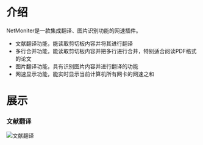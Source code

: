 # 介绍

NetMoniter是一款集成翻译、图片识别功能的网速插件。

- 文献翻译功能，能读取剪切板内容并将其进行翻译
- 多行合并功能，能读取剪切板内容并把多行进行合并，特别适合阅读PDF格式的论文
- 图片翻译功能，具有识别图片内容并进行翻译的功能
- 网速显示功能，能实时显示当前计算机所有网卡的网速之和

# 展示

### 文献翻译

![文献翻译](C:\Users\team-station1\source\repos\pic\文献翻译.png)